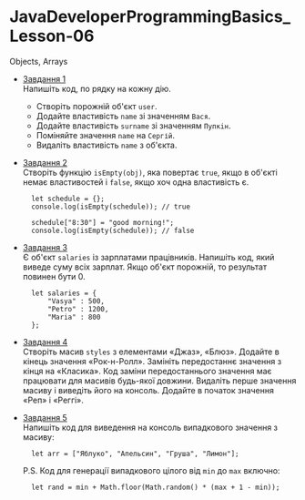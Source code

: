 # JavaDeveloperProgrammingBasics_Lesson-06
Objects, Arrays

* [Завдання 1](https://github.com/AlexeyDolgov/JavaDeveloperProgrammingBasics_Lesson-06/blob/master/JavaDeveloperProgrammingBasics_Lesson-06/task6_1/task6_1.js)<br>
Напишіть код, по рядку на кожну дію.
  - Створіть порожній об'єкт `user`.
  - Додайте властивість `name` зі значенням `Вася`.
  - Додайте властивість `surname` зі значенням `Пупкiн`.
  - Поміняйте значення `name` на `Сергій`.
  - Видаліть властивість `name` з об'єкта.

* [Завдання 2](https://github.com/AlexeyDolgov/JavaDeveloperProgrammingBasics_Lesson-06/blob/master/JavaDeveloperProgrammingBasics_Lesson-06/task6_2/task6_2.js)<br>
Створіть функцію `isEmpty(obj)`, яка повертає `true`, якщо в об'єкті немає властивостей і `false`, якщо хоч одна властивість є.

        let schedule = {};
        console.log(isEmpty(schedule)); // true
        
        schedule["8:30"] = "good morning!";
        console.log(isEmpty(schedule)); // false

* [Завдання 3](https://github.com/AlexeyDolgov/JavaDeveloperProgrammingBasics_Lesson-06/blob/master/JavaDeveloperProgrammingBasics_Lesson-06/task6_3/task6_3.js)<br>
Є об'єкт `salaries` iз зарплатами працiвникiв. Напишіть код, який виведе суму всіх зарплат. Якщо об'єкт порожній, то результат повинен
бути 0.

        let salaries = {
	        "Vasya" : 500,
	        "Petro" : 1200,
	        "Maria" : 800
        };

* [Завдання 4](https://github.com/AlexeyDolgov/JavaDeveloperProgrammingBasics_Lesson-06/blob/master/JavaDeveloperProgrammingBasics_Lesson-06/task6_4/task6_4.js)<br>
Створіть масив `styles` з елементами «Джаз», «Блюз». Додайте в кінець значення «Рок-н-Ролл». Замініть передостаннє значення з кінця
на «Класика». Код заміни передостаннього значення має працювати для масивів будь-якої довжини. Видаліть перше значення масиву і виведіть
його на консоль. Додайте в початок значення «Реп» і «Реггі».

* [Завдання 5](https://github.com/AlexeyDolgov/JavaDeveloperProgrammingBasics_Lesson-06/blob/master/JavaDeveloperProgrammingBasics_Lesson-06/task6_5/task6_5.js)<br>
Напишіть код для виведення на консоль випадкового значення з масиву:

        let arr = ["Яблуко", "Апельсин", "Груша", "Лимон"];

  P.S. Код для генерації випадкового цілого від `min` до `max` включно:

        let rand = min + Math.floor(Math.random() * (max + 1 - min));

